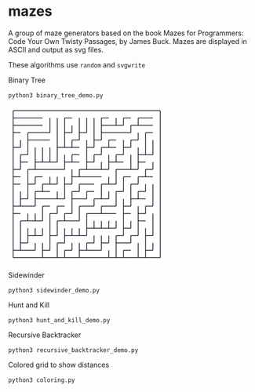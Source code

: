 # mazes

A group of maze generators based on the book Mazes for Programmers: Code Your Own Twisty Passages, by James Buck. Mazes are displayed in ASCII and output as svg files.

These algorithms use `random` and `svgwrite`

Binary Tree

```
python3 binary_tree_demo.py
```

![binary_tree]

[binary_tree]: ./images/binary_tree.png

Sidewinder

```
python3 sidewinder_demo.py
```

Hunt and Kill

```
python3 hunt_and_kill_demo.py
```

Recursive Backtracker

```
python3 recursive_backtracker_demo.py
```

Colored grid to show distances

```
python3 coloring.py
```
